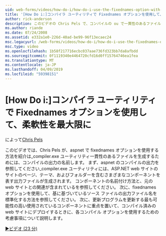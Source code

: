 ```yaml
---
uid: web-forms/videos/how-do-i/how-do-i-use-the-fixednames-option-with-the-compiler-utility-for-maximum-flexibility
title: '[How Do i:]コンパイラ ユーティリティで Fixednames オプションを使用して、最大限の柔軟性の |Microsoft Docs'
author: rick-anderson
description: このビデオの Chris Pels で、コンパイルの ou で一貫性のあるファイルの名前を生成する aspnet_compiler.exe ユーティリティで fixednames オプションを使用する方法を紹介しています.
ms.author: riande
ms.date: 07/24/2008
ms.assetid: e332a1e0-226d-40ad-be99-96f13ecaec24
msc.legacyurl: /web-forms/videos/how-do-i/how-do-i-use-the-fixednames-option-with-the-compiler-utility-for-maximum-flexibility
msc.type: video
ms.openlocfilehash: 1b58f217716ecbc037aae736fd323bb7da8afbdd
ms.sourcegitcommit: 0f1119340e4464720cfd16d0ff15764746ea1fea
ms.translationtype: MT
ms.contentlocale: ja-JP
ms.lasthandoff: 04/09/2019
ms.locfileid: "59398151"
---
```

# <a name="how-do-i-use-the-fixednames-option-with-the-compiler-utility-for-maximum-flexibility"></a>[How Do i:]コンパイラ ユーティリティで Fixednames オプションを使用して、柔軟性を最大限に

によって[Chris Pels](https://twitter.com/chrispels)

このビデオでは、Chris Pels が、aspnet で fixednames オプションを使用する方法を紹介は\_compiler.exe ユーティリティ一貫性のあるファイルを生成するためには、コンパイルの出力の名前します。 まず、aspnet のコンパイルの出力を参照してください\_compiler.exe ユーティリティには、ASP.NET web サイトのサイトのページ、テーマ、およびフォルダーを含むさまざまなコンポーネントを表す出力ファイルが生成されます。 コンポーネントの名前付け方法と、元の web サイトとの関連が含まれているを参照してください。 次に、fixednames オプションを使用して、基に基づいているソース ファイルの出力ファイル名を標準化する方法を参照してください。 次に、更新プログラムを更新する最も可能性の高い使用されているコンポーネントに重点を置いて、コンパイル済みの web サイトにデプロイするときに、各コンパイル オプションを使用するための考慮事項について説明します。

[&#9654;ビデオ (23 分)](https://channel9.msdn.com/Blogs/ASP-NET-Site-Videos/how-do-i-use-the-fixednames-option-with-the-compiler-utility-for-maximum-flexibility)
